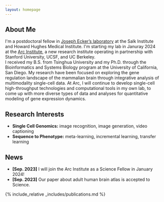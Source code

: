 ```yaml
---
layout: homepage
---
```


## About Me

I'm a postdoctoral fellow in [Joseph Ecker’s laboratory](https://ecker.salk.edu) at the Salk Institute and Howard Hughes Medical Institute. I'm starting my lab in Januray 2024 at the [Arc Institute](https://arcinstitute.org/), a new research institute operating in partnership with Stanford University, UCSF, and UC Berkeley.  
I received my B.S. from Tsinghua University and my Ph.D. through the Bioinformatics and Systems Biology program at the University of California, San Diego. My research have been focused on exploring the gene regulation landscape of the mammalian brain through integrative analysis of multimodality single-cell data. At Arc, I will continue to develop single-cell high-throughput technologies and computational tools in my own lab, to come up with more diverse types of data and analyses for quantitative modeling of gene expression dynamics.

## Research Interests

- **Single Cell Genomics:** image recognition, image generation, video captioning
- **Sequence to Phenotype:** meta-learning, incremental learning, transfer learning

## News

- **[Sep. 2023]** I will join the Arc Institute as a Science Fellow in January 2024!
- **[Sep. 2023]** Our paper about adult human brain atlas is accepted to Science.

{% include_relative _includes/publications.md %}
